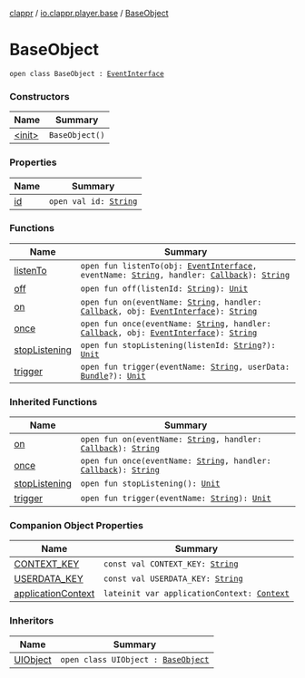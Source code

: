 [clappr](../../index.md) / [io.clappr.player.base](../index.md) / [BaseObject](./index.md)

# BaseObject

`open class BaseObject : `[`EventInterface`](../-event-interface/index.md)

### Constructors

| Name | Summary |
|---|---|
| [&lt;init&gt;](-init-.md) | `BaseObject()` |

### Properties

| Name | Summary |
|---|---|
| [id](id.md) | `open val id: `[`String`](https://kotlinlang.org/api/latest/jvm/stdlib/kotlin/-string/index.html) |

### Functions

| Name | Summary |
|---|---|
| [listenTo](listen-to.md) | `open fun listenTo(obj: `[`EventInterface`](../-event-interface/index.md)`, eventName: `[`String`](https://kotlinlang.org/api/latest/jvm/stdlib/kotlin/-string/index.html)`, handler: `[`Callback`](../-callback/index.md)`): `[`String`](https://kotlinlang.org/api/latest/jvm/stdlib/kotlin/-string/index.html) |
| [off](off.md) | `open fun off(listenId: `[`String`](https://kotlinlang.org/api/latest/jvm/stdlib/kotlin/-string/index.html)`): `[`Unit`](https://kotlinlang.org/api/latest/jvm/stdlib/kotlin/-unit/index.html) |
| [on](on.md) | `open fun on(eventName: `[`String`](https://kotlinlang.org/api/latest/jvm/stdlib/kotlin/-string/index.html)`, handler: `[`Callback`](../-callback/index.md)`, obj: `[`EventInterface`](../-event-interface/index.md)`): `[`String`](https://kotlinlang.org/api/latest/jvm/stdlib/kotlin/-string/index.html) |
| [once](once.md) | `open fun once(eventName: `[`String`](https://kotlinlang.org/api/latest/jvm/stdlib/kotlin/-string/index.html)`, handler: `[`Callback`](../-callback/index.md)`, obj: `[`EventInterface`](../-event-interface/index.md)`): `[`String`](https://kotlinlang.org/api/latest/jvm/stdlib/kotlin/-string/index.html) |
| [stopListening](stop-listening.md) | `open fun stopListening(listenId: `[`String`](https://kotlinlang.org/api/latest/jvm/stdlib/kotlin/-string/index.html)`?): `[`Unit`](https://kotlinlang.org/api/latest/jvm/stdlib/kotlin/-unit/index.html) |
| [trigger](trigger.md) | `open fun trigger(eventName: `[`String`](https://kotlinlang.org/api/latest/jvm/stdlib/kotlin/-string/index.html)`, userData: `[`Bundle`](https://developer.android.com/reference/android/os/Bundle.html)`?): `[`Unit`](https://kotlinlang.org/api/latest/jvm/stdlib/kotlin/-unit/index.html) |

### Inherited Functions

| Name | Summary |
|---|---|
| [on](../-event-interface/on.md) | `open fun on(eventName: `[`String`](https://kotlinlang.org/api/latest/jvm/stdlib/kotlin/-string/index.html)`, handler: `[`Callback`](../-callback/index.md)`): `[`String`](https://kotlinlang.org/api/latest/jvm/stdlib/kotlin/-string/index.html) |
| [once](../-event-interface/once.md) | `open fun once(eventName: `[`String`](https://kotlinlang.org/api/latest/jvm/stdlib/kotlin/-string/index.html)`, handler: `[`Callback`](../-callback/index.md)`): `[`String`](https://kotlinlang.org/api/latest/jvm/stdlib/kotlin/-string/index.html) |
| [stopListening](../-event-interface/stop-listening.md) | `open fun stopListening(): `[`Unit`](https://kotlinlang.org/api/latest/jvm/stdlib/kotlin/-unit/index.html) |
| [trigger](../-event-interface/trigger.md) | `open fun trigger(eventName: `[`String`](https://kotlinlang.org/api/latest/jvm/stdlib/kotlin/-string/index.html)`): `[`Unit`](https://kotlinlang.org/api/latest/jvm/stdlib/kotlin/-unit/index.html) |

### Companion Object Properties

| Name | Summary |
|---|---|
| [CONTEXT_KEY](-c-o-n-t-e-x-t_-k-e-y.md) | `const val CONTEXT_KEY: `[`String`](https://kotlinlang.org/api/latest/jvm/stdlib/kotlin/-string/index.html) |
| [USERDATA_KEY](-u-s-e-r-d-a-t-a_-k-e-y.md) | `const val USERDATA_KEY: `[`String`](https://kotlinlang.org/api/latest/jvm/stdlib/kotlin/-string/index.html) |
| [applicationContext](application-context.md) | `lateinit var applicationContext: `[`Context`](https://developer.android.com/reference/android/content/Context.html) |

### Inheritors

| Name | Summary |
|---|---|
| [UIObject](../-u-i-object/index.md) | `open class UIObject : `[`BaseObject`](./index.md) |

